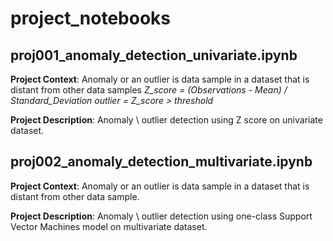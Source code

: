 # project_notebooks

## proj001_anomaly_detection_univariate.ipynb

<b>Project Context</b>: Anomaly or an outlier is data sample in a dataset that is distant from other data samples
*Z_score = (Observations - Mean) / Standard_Deviation
outlier = Z_score > threshold*

<b>Project Description</b>: Anomaly \ outlier detection using Z score on univariate dataset.

## proj002_anomaly_detection_multivariate.ipynb

<b>Project Context</b>: Anomaly or an outlier is data sample in a dataset that is distant from other data sample.

<b>Project Description</b>: Anomaly \ outlier detection using one-class Support Vector Machines model on multivariate dataset.
